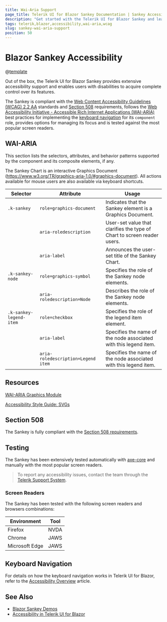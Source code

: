 ```yaml
---
title: Wai-Aria Support
page_title: Telerik UI for Blazor Sankey Documentation | Sankey Accessibility
description: "Get started with the Telerik UI for Blazor Sankey and learn about its accessibility support for WAI-ARIA, Section 508, and WCAG 2.2."
tags: telerik,blazor,accessibility,wai-aria,wcag
slug: sankey-wai-aria-support 
position: 50 
---
```


# Blazor Sankey Accessibility

@[template](/_contentTemplates/common/parameters-table-styles.md#table-layout)



Out of the box, the Telerik UI for Blazor Sankey provides extensive accessibility support and enables users with disabilities to acquire complete control over its features.


The Sankey is compliant with the [Web Content Accessibility Guidelines (WCAG) 2.2 AA](https://www.w3.org/TR/WCAG22/) standards and [Section 508](https://www.section508.gov/) requirements, follows the [Web Accessibility Initiative - Accessible Rich Internet Applications (WAI-ARIA)](https://www.w3.org/WAI/ARIA/apg/) best practices for implementing the [keyboard navigation](#keyboard-navigation) for its `component` role, provides options for managing its focus and is tested against the most popular screen readers.

## WAI-ARIA


This section lists the selectors, attributes, and behavior patterns supported by the component and its composite elements, if any.


The Sankey Chart is an interactive Graphics Document (https://www.w3.org/TR/graphics-aria-1.0/#graphics-document). All actions available for mouse users are also available via keyboard shortcuts.

| Selector | Attribute | Usage |
| -------- | --------- | ----- |
| `.k-sankey` | `role=graphics-document` | Indicates that the Sankey element is a Graphics Document. |
|  | `aria-roledescription` | User-set value that clarifies the type of Chart to screen reader users. |
|  | `aria-label` | Announces the user-set title of the Sankey Chart. |
| `.k-sankey-node` | `role=graphics-symbol` | Specifies the role of the Sankey node elements. |
|  | `aria-roledescription=Node` | Describes the role of the Sankey node elements. |
| `.k-sankey-legend-item` | `role=checkbox` | Specifies the role of the legend item element. |
|  | `aria-label` | Specifies the name of the node associated with this legend item. |
|  | `aria-roledescription=Legend item` | Specifies the name of the node associated with this legend item. |

## Resources

[WAI-ARIA Graphics Module](https://www.w3.org/TR/graphics-aria-1.0/)

[Accessibility Style Guide: SVGs](https://a11y-style-guide.com/style-guide/section-media.html#kssref-media-svgs)

## Section 508


The Sankey is fully compliant with the [Section 508 requirements](http://www.section508.gov/).

## Testing


The Sankey has been extensively tested automatically with [axe-core](https://github.com/dequelabs/axe-core) and manually with the most popular screen readers.

> To report any accessibility issues, contact the team through the [Telerik Support System](https://www.telerik.com/account/support-center).

### Screen Readers


The Sankey has been tested with the following screen readers and browsers combinations:

| Environment | Tool |
| ----------- | ---- |
| Firefox | NVDA |
| Chrome | JAWS |
| Microsoft Edge | JAWS |



## Keyboard Navigation

For details on how the keyboard navigation works in Telerik UI for Blazor, refer to the [Accessibility Overview](slug:accessibility-overview#keyboard-navigation) article.

## See Also

* [Blazor Sankey Demos](https://demos.telerik.com/blazor-ui/sankey/overview)
* [Accessibility in Telerik UI for Blazor](slug:accessibility-overview)